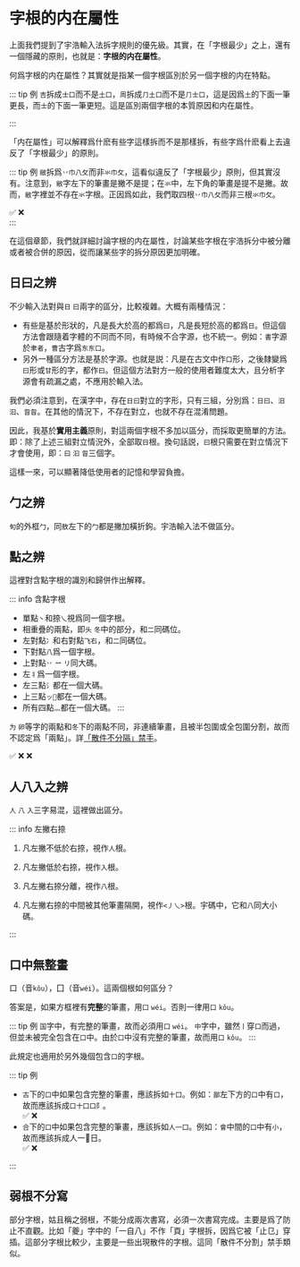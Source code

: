 <script setup>
import Chaifen from '@/chaifen/Chaifen.vue'
import MultiChaifen from '@/chaifen/MultiChaifen.vue'
</script>

# 字根的内在屬性

上面我們提到了宇浩輸入法拆字規則的優先級。其實，在「字根最少」之上，還有一個隱藏的原則，也就是：**字根的内在屬性**。

何爲字根的内在屬性？其實就是指某一個字根區別於另一個字根的内在特點。

::: tip 例
`吉`拆成`士口`而不是`土口`，`周`拆成`⺆土口`而不是`⺆士口`，這是因爲`土`的下面一筆更長，而`士`的下面一筆更短。這是區別兩個字根的本質原因和内在屬性。

<div class="flex justify-left flex-wrap">
<Chaifen char='吉' :parts='[3,3]' />
<Chaifen char='周' :parts='[2,3,3]' />
</div>
:::

「内在屬性」可以解釋爲什麽有些字這樣拆而不是那樣拆，有些字爲什麽看上去違反了「字根最少」的原則。

::: tip 例
`敝`拆爲`丷巾八攵`而非`氺巾攵`，這看似違反了「字根最少」原則，但其實沒有。注意到，`敝`字左下的筆畫是撇不是提；在`氺`中，左下角的筆畫是提不是撇。故而，`敝`字裡並不存在`氺`字根。正因爲如此，我們取四根`丷巾八攵`而非三根`氺巾攵`。
<div class="flex justify-left flex-wrap">
<Chaifen char='敝' :parts='[2,3,2,4]' />
✅
<Chaifen char='敝' :parts='[2,2,3,4]' :colors='[1,2,1,3]' />
❌
</div>
:::

在這個章節，我們就詳細討論字根的内在屬性，討論某些字根在宇浩拆分中被分離或者被合併的原因，從而讓某些字的拆分原因更加明確。

## 日曰之辨

不少輸入法對與`日` `曰`兩字的區分，比較複雜。大概有兩種情況：

- 有些是基於形狀的，凡是長大於高的都爲`曰`，凡是長短於高的都爲`日`。但這個方法會跟隨着字體的不同而不同，有時候不合字源，也不統一。例如：`書`字源於`聿者`，`曹`古字爲`东东口`。
- 另外一種區分方法是基於字源。也就是説：凡是在古文中作`口`形，之後隸變爲`曰`形或`甘`形的字，都作`曰`。但這個方法對方一般的使用者難度太大，且分析字源會有疏漏之處，不應用於輸入法。

我們必須注意到，在漢字中，存在`日曰`對立的字形，只有三組，分別爲：`日曰`、`汨汩`、`曶㫚`。在其他的情況下，不存在對立，也就不存在混淆問題。

因此，我基於**實用主義**原則，對這兩個字根不多加以區分，而採取更簡單的方法。即：除了上述三組對立情況外，全部取`日`根。換句話説，`曰`根只需要在對立情況下才會使用，即：`曰` `汩` `㫚`三個字。

這樣一來，可以顯著降低使用者的記憶和學習負擔。

## 勹之辨

`旬`的外框`勹`，同`敖`左下的`勹`都是撇加橫折鉤。宇浩輸入法不做區分。

## 點之辨

這裡對含點字根的識別和歸併作出解釋。

::: info 含點字根

- 單點`丶`和捺`乀`視爲同一個字根。
- 相重疊的兩點，即`头` `冬`中的部分，和`二`同碼位。
- 左對點`冫`和右對點`飞右`，和`二`同碼位。
- 下對點`八`爲一個字根。
- 上對點`丷` `䒑` `リ`同大碼。
- 左`⺦`爲一個字根。
- 左三點`氵`都在一個大碼。
- 上三點`ッ𠁼`都在一個大碼。
- 所有四點`灬`都在一個大碼。
:::

`为` `卵`等字的兩點和`冬`下的兩點不同，非連續筆畫，且被半包圍或全包圍分割，故而不認定爲「兩點」。詳[「散件不分隔」禁手](#散件不分割)。
<div class="flex justify-left flex-wrap">
<Chaifen char='冬' :parts='[3,2]' :colors='[0,1]' />
✅
<Chaifen char='为' :parts='[1,2,1]' :colors='[1,0,1]' />
❌
<Chaifen char='卵' :parts='[2,1,1,2,1]' :colors='[0,1,0,0,1]' />
❌
</div>

## 人八入之辨

`人` `八` `入`三字易混，這裡做出區分。

::: info 左撇右捺

1. 凡左撇不低於右捺，視作`人`根。
    <div class="flex justify-left flex-wrap">
    <Chaifen char='令' :parts='[2,1,3]' :colors='[1,0,0]' />
    <Chaifen char='内' :parts='[2,2]' :colors='[0,1]' />
    <Chaifen char='两' :parts='[1,2,2,2]' :colors='[0,0,1,2]' />
    </div>

2. 凡左撇低於右捺，視作`入`根。
    <div class="flex justify-left flex-wrap">
    <Chaifen char='籴' :parts='[2,6]' :colors='[1,0]' />
    <Chaifen char='陝' :parts='[2,1,2,2,2]' :colors='[0,0,0,1,2]' />
    <Chaifen char='兩' :parts='[1,3,2,2]' :colors='[0,0,1,2]' />
    </div>

3. 凡左撇右捺分離，視作`八`根。
    <div class="flex justify-left flex-wrap">
    <Chaifen char='分' :parts='[2,2]' :colors='[1,0]' />
    <Chaifen char='兴' :parts='[4,2]' :colors='[0,1]' />
    <Chaifen char='典' :parts='[6,2]' :colors='[0,1]' />
    </div>

4. 凡左撇右捺的中間被其他筆畫隔開，視作`<丿乀>`根。宇碼中，它和`八`同大小碼。
    <div class="flex justify-left flex-wrap">
    <Chaifen char='办' :parts='[2,2]' :colors='[0,1]' />
    <Chaifen char='朱' :parts='[4,2]' :colors='[0,1]' />
    <Chaifen char='兼' :parts='[8,2]' :colors='[0,1]' />
    </div>

:::

## 口中無整畫

口（音`kǒu`），囗（音`wéi`）。這兩個根如何區分？

答案是，如果方框裡有**完整**的筆畫，用`囗` `wéi`。否則一律用`口` `kǒu`。

::: tip 例
`国`字中，有完整的筆畫，故而必須用`囗` `wéi`。
`中`字中，雖然`⼁`穿`口`而過，但並未被完全包含在`口`中。由於`口`中沒有完整的筆畫，故而用`口` `kǒu`。
:::

此規定也適用於另外幾個包含`口`的字根。

::: tip 例

- `古`下的`口`中如果包含完整的筆畫，應該拆如`十囗`。例如：`鄙`左下方的`口`中有`口`，故而應該拆成`口十囗口阝`。
    <div class="flex justify-left flex-wrap">
    <Chaifen char='鄙' :parts='[3,2,2,3,1,2]' :colors='[1,2,3,4,3,5]' />
    ✅
    <Chaifen char='鄙' :parts='[3,4,3,1,2]' :colors='[1,2,3,2,4]' />
    ❌
    </div>
- `合`下的`口`中如果包含完整的筆畫，應該拆如`人一囗`。例如：`會`中間的`口`中有`小`，故而應該拆成<span class="yuniversus">人一日</span>。
    <div class="flex justify-left flex-wrap">
    <Chaifen char='會' :parts='[2,1,6,4]' :colors='[1,2,3,4]' />
    ✅
    <Chaifen char='會' :parts='[5,3,1,4]' :colors='[1,2,1,3]' />
    ❌
    </div>
:::

## 弱根不分寫

部分字根，姑且稱之弱根，不能分成兩次書寫，必須一次書寫完成。主要是爲了防止不直觀。比如「夔」字中的「一自八」不作「頁」字根拆，因爲它被「止㔾」穿插。這部分字根比較少，主要是一些出現散件的字根。這同「散件不分割」禁手類似。
